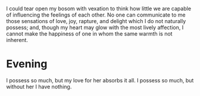 I could tear open my bosom with vexation to think how little we are capable of influencing the feelings of each other. No one can communicate to me those sensations of love, joy, rapture, and delight which I do not naturally possess; and, though my heart may glow with the most lively affection, I cannot make the happiness of one in whom the same warmth is not inherent.

# Evening
I possess so much, but my love for her absorbs it all. I possess so much, but without her I have nothing.